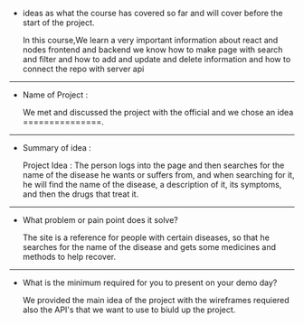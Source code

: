 - ideas as what the course has covered so far and will cover before the start of the project.

  In this course,We learn a very important information about react and nodes frontend and backend we know how to make page with search and filter and how to add and  update and delete information and how to connect the repo with server api

---

- Name of Project :

   We met and discussed the project with the official and we chose an idea ===============.

---

- Summary of idea :

  Project Idea : The person logs into the page and then searches for the name of the disease he wants or suffers from, and when searching for it, he will find the name of the disease, a description of it, its symptoms, and then the drugs that treat it.
 

---

- What problem or pain point does it solve?

  The site is a reference for people with certain diseases, so that he searches for the name of the disease and gets some medicines and methods to help recover.

---

- What is the minimum required for you to present on your demo day?

  We provided the main idea of the project with the wireframes requiered also the API's that we want to use to biuld up the project.
